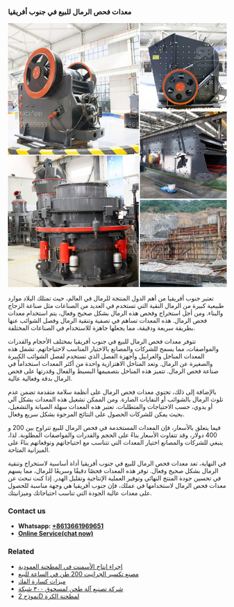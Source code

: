 <h3>معدات فحص الرمال للبيع في جنوب أفريقيا</h3><img src='1701854257.jpg' alt=''><p>تعتبر جنوب أفريقيا من أهم الدول المنتجة للرمال في العالم، حيث تمتلك البلاد موارد طبيعية كبيرة من الرمال النقية التي تستخدم في العديد من الصناعات مثل صناعة الزجاج والبناء. ومن أجل استخراج وفحص هذه الرمال بشكل صحيح وفعال، يتم استخدام معدات فحص الرمال. هذه المعدات تساهم في تصفية وتنقية الرمال وفصل الشوائب عنها بطريقة سريعة ودقيقة، مما يجعلها جاهزة للاستخدام في الصناعات المختلفة.</p><p>تتوفر معدات فحص الرمال للبيع في جنوب أفريقيا بمختلف الأحجام والقدرات والمواصفات، مما يسمح للشركات والمصانع بالاختيار المناسب لاحتياجاتهم. تشمل هذه المعدات المناخل والغرابيل وأجهزة الفصل الذي تستخدم لفصل الشوائب الكبيرة والصغيرة عن الرمال. وتعد المناخل الاهتزازية واحدة من أكثر المعدات استخداماً في صناعة فحص الرمال. تتميز هذه المناخل بتصميمها البسيط والفعال وقدرتها على فحص الرمال بدقة وفعالية عالية.</p><p>بالإضافة إلى ذلك، تحتوي معدات فحص الرمال على أنظمة سلامة متقدمة تضمن عدم تلوث الرمال بالشوائب أو النفايات الضارة. ومن الممكن تشغيل هذه المعدات بشكل آلي أو يدوي، حسب الاحتياجات والمتطلبات. تعتبر هذه المعدات سهلة الصيانة والتشغيل، بحيث يمكن للشركات الحصول على النتائج المرجوة بشكل سريع وفعال.</p><p>فيما يتعلق بالأسعار، فإن المعدات المستخدمة في فحص الرمال للبيع تتراوح بين 200 و 400 دولار، وقد تتفاوت الأسعار بناءً على الحجم والقدرات والمواصفات المطلوبة. لذا، ينبغي للشركات والمصانع اختيار المعدات التي تتناسب مع احتياجاتهم وتوقعاتهم بناءً على الميزانية المتاحة.</p><p>في النهاية، تعد معدات فحص الرمال للبيع في جنوب أفريقيا أداة أساسية لاستخراج وتنقية الرمال بشكل صحيح وفعال. توفر هذه المعدات فحصًا دقيقًا وسريعًا للرمال، مما يسهم في تحسين جودة المنتج النهائي وتوفير العملية الإنتاجية وتقليل الهدر. إذا كنت تبحث عن معدات فحص الرمال لاستخدامها في عملك، فإن جنوب أفريقيا هي وجهة مناسبة للحصول على معدات عالية الجودة التي تناسب احتياجاتك وميزانيتك.</p><h3>Contact us</h3><ul><li><strong>Whatsapp:&nbsp;<a href="https://wa.me/8613661969651">+8613661969651</a></strong></li><li><a href="https://swt.shibang-china.com/?git&amp;zhl&amp;معدات فحص الرمال للبيع في جنوب أفريقيا"><strong>Online Service(chat now)</strong></a></li></ul><h3>Related</h3><ul><li><a href='إجراء إنتاج الأسمنت في المطحنة العمودية.md'>إجراء إنتاج الأسمنت في المطحنة العمودية</a></li><li><a href='مصنع تكسير الجرانيت 200 طن في الساعة للبيع.md'>مصنع تكسير الجرانيت 200 طن في الساعة للبيع</a></li><li><a href='ميزات كسارة الفك.md'>ميزات كسارة الفك</a></li><li><a href='شركة تصنيع آلة طحن لمسحوق ٣٠٠ شبكة.md'>شركة تصنيع آلة طحن لمسحوق ٣٠٠ شبكة</a></li><li><a href='نموذج 2D لمطحنة الكرة.md'>نموذج 2D لمطحنة الكرة</a></li></ul>